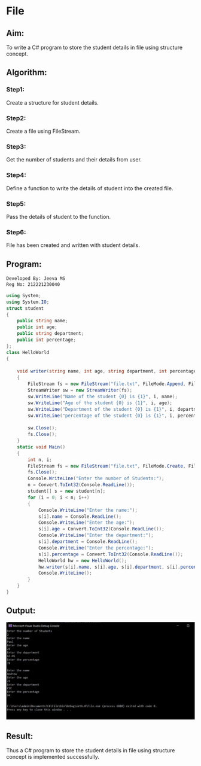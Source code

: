 <h1>File</h1> 

## Aim:
To write a C# program to store the student details in file using structure concept.

## Algorithm:
### Step1:
Create a structure for student details.
### Step2:
Create a file using FileStream.
### Step3:
Get the number of students and their details from user.
### Step4:
Define a function to write the details of student into the created file.
### Step5:
Pass the details of student to the function.
### Step6:
File has been created and written with student details.

## Program:

```
Developed By: Jeeva MS
Reg No: 212221230040
```
```c#
using System;
using System.IO;
struct student
{
    public string name;
    public int age;
    public string department;
    public int percentage;
};
class HelloWorld
{

    void writer(string name, int age, string department, int percentage, int i)
    {
        FileStream fs = new FileStream("file.txt", FileMode.Append, FileAccess.Write);
        StreamWriter sw = new StreamWriter(fs);
        sw.WriteLine("Name of the student {0} is {1}", i, name);
        sw.WriteLine("Age of the student {0} is {1}", i, age);
        sw.WriteLine("Department of the student {0} is {1}", i, department);
        sw.WriteLine("percentage of the student {0} is {1}", i, percentage);

        sw.Close();
        fs.Close();
    }
    static void Main()
    {
        int n, i;
        FileStream fs = new FileStream("file.txt", FileMode.Create, FileAccess.Write);
        fs.Close();
        Console.WriteLine("Enter the number of Students:");
        n = Convert.ToInt32(Console.ReadLine());
        student[] s = new student[n];
        for (i = 0; i < n; i++)
        {
            Console.WriteLine("Enter the name:");
            s[i].name = Console.ReadLine();
            Console.WriteLine("Enter the age:");
            s[i].age = Convert.ToInt32(Console.ReadLine());
            Console.WriteLine("Enter the department:");
            s[i].department = Console.ReadLine();
            Console.WriteLine("Enter the percentage:");
            s[i].percentage = Convert.ToInt32(Console.ReadLine());
            HelloWorld hw = new HelloWorld();
            hw.writer(s[i].name, s[i].age, s[i].department, s[i].percentage, i + 1);
            Console.WriteLine();
        }
    }
}
```
## Output:
![](./1.png)

## Result:
Thus a C# program to store the student details in file using structure concept is implemented successfully.
